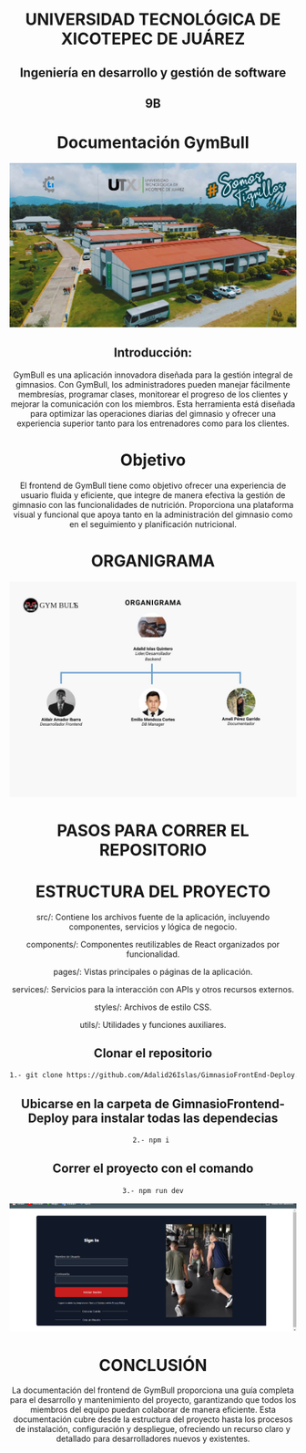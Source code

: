 <div align = "center">

# UNIVERSIDAD TECNOLÓGICA DE XICOTEPEC DE JUÁREZ

## Ingeniería en desarrollo y gestión de software

## 9B

# Documentación GymBull
![alt text](../Imagenes/portada.png)
## Introducción:

GymBull es una aplicación innovadora diseñada para la gestión integral de gimnasios. Con GymBull, los administradores pueden manejar fácilmente membresías, programar clases, monitorear el progreso de los clientes y mejorar la comunicación con los miembros. Esta herramienta está diseñada para optimizar las operaciones diarias del gimnasio y ofrecer una experiencia superior tanto para los entrenadores como para los clientes.

# Objetivo

El frontend de GymBull tiene como objetivo ofrecer una experiencia de usuario fluida y eficiente, que integre de manera efectiva la gestión de gimnasio con las funcionalidades de nutrición. Proporciona una plataforma visual y funcional que apoya tanto en la administración del gimnasio como en el seguimiento y planificación nutricional.

# ORGANIGRAMA
![Organigrama](../Imagenes/organigrama.jpg)
# PASOS PARA CORRER EL REPOSITORIO

# ESTRUCTURA DEL PROYECTO

src/: Contiene los archivos fuente de la aplicación, incluyendo componentes, servicios y lógica de negocio.

components/: Componentes reutilizables de React organizados por funcionalidad.

pages/: Vistas principales o páginas de la aplicación.

services/: Servicios para la interacción con APIs y otros recursos externos.

styles/: Archivos de estilo CSS.

utils/: Utilidades y funciones auxiliares.


## Clonar el repositorio

```sh
1.- git clone https://github.com/Adalid26Islas/GimnasioFrontEnd-Deploy.git
```

## Ubicarse en la carpeta de GimnasioFrontend-Deploy para instalar todas las dependecias

```sh
2.- npm i 
```

## Correr el proyecto con el comando

```sh
3.- npm run dev
```
![vista  Cargada](../Imagenes/vista.png)

# CONCLUSIÓN

La documentación del frontend de GymBull proporciona una guía completa para el desarrollo y mantenimiento del proyecto, garantizando que todos los miembros del equipo puedan colaborar de manera eficiente. Esta documentación cubre desde la estructura del proyecto hasta los procesos de instalación, configuración y despliegue, ofreciendo un recurso claro y detallado para desarrolladores nuevos y existentes.

</div>